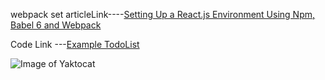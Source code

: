 webpack set articleLink----[Setting Up a React.js Environment Using Npm, Babel 6 and Webpack](http://redux.js.org/docs/basics/ExampleTodoList.html)

Code Link ---[Example TodoList](http://redux.js.org/docs/basics/ExampleTodoList.html)

![Image of Yaktocat](https://octodex.github.com/images/yaktocat.png)
